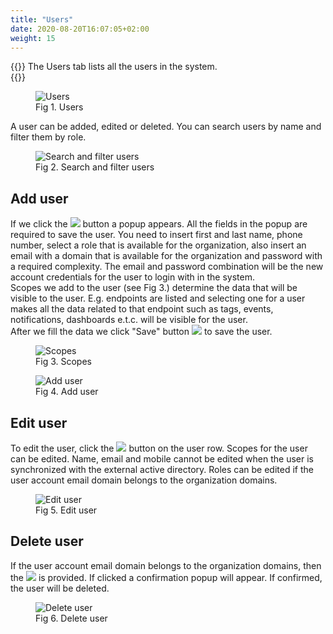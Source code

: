 ```yaml
---
title: "Users"
date: 2020-08-20T16:07:05+02:00
weight: 15
---
```


{{<lead>}}
The Users tab lists all the users in the system. <br />
{{</lead>}}
<figure class="image_container">
    <img class="center_image" src="/users.png" alt="Users">
    <figcaption>Fig 1. Users</figcaption>
</figure>

A user can be added, edited or deleted. You can search users by name and filter them by role.
<figure class="image_container">
    <img class="center_image" src="/filter_users_role_filter.png" alt="Search and filter users">
    <figcaption>Fig 2. Search and filter users</figcaption>
</figure>

## Add user

If we click the <img src="/add_user_button.png"> button a popup appears. All the fields in the popup are required to save the user. You need to insert first and last name, phone number, select a role that is available for the organization, also insert an email with a domain that is available for the organization and password with a required complexity. The email and password combination will be the new account credentials for the user to login with in the system. <br />
Scopes we add to the user (see Fig 3.) determine the data that will be visible to the user. E.g. endpoints are listed and selecting one for a user makes all the data related to that endpoint such as tags, events, notifications, dashboards e.t.c. will be visible for the user.<br/> 
After we fill the data we click "Save" button <img src="/user_save.png"> to save the user.

<figure class="image_container">
    <img class="center_image" src="/user_scopes.png" alt="Scopes">
    <figcaption>Fig 3. Scopes</figcaption>
</figure>

<figure class="image_container">
    <img class="center_image" src="/add_user_popup.png" alt="Add user">
    <figcaption>Fig 4. Add user</figcaption>
</figure>

## Edit user
To edit the user, click the <img src="/row_edit_button.png"> button on the user row. Scopes for the user can be edited. Name, email and mobile cannot be edited when the user is synchronized with the external active directory. Roles can be edited if the user account email domain belongs to the organization domains.

<figure class="image_container">
    <img class="center_image" src="/edit_user.png" alt="Edit user">
    <figcaption>Fig 5. Edit user</figcaption>
</figure>

## Delete user
If the user account email domain belongs to the organization domains, then the <img src="/row_delete_button.png"> is provided. If clicked a confirmation popup will appear. If confirmed, the user will be deleted.
<figure class="image_container">
    <img class="center_image" src="/user_delete_popup.png" alt="Delete user">
    <figcaption>Fig 6. Delete user</figcaption>
</figure>


